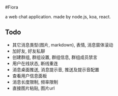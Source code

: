 #Fiora

a web chat application. made by node.js, koa, react.


## Todo

* 其它消息类型(图片, markdown), 表情, 消息窗体滚动
* 加好友, 好友私聊
* 创建群组, 群组设置, 群组信息, 群组成员禁言
* 用户在线状态, 断线重连
* 消息桌面推送, 消息提示音, 推送及提示音配置
* 查看用户信息面板
* 消息长度限制, 频率限制
* 直接图片粘贴, 图片url

